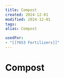 ```yaml
---
title: Compost
created: 2024-12-01
modified: 2024-12-01
tags: 
alias: Compost

usedFor:
- "[[7653 Fertilizers]]"
---
```

# Compost
